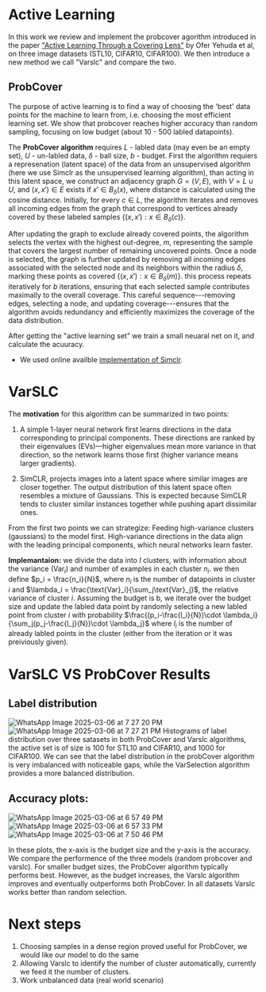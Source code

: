 # Active Learning

In this work we review and implement the probcover agorithm introduced in the paper  ["Active Learning Through a Covering Lens"](https://https://arxiv.org/pdf/2205.11320)  by Ofer Yehuda et al, on three image datasets (STL10, CIFAR10, CIFAR100). We then introduce a new method we call "Varslc" and compare the two.
## ProbCover
The purpose of active learning is to find a way of choosing the 'best' data points for the machine to learn from, i.e. choosing the most efficient learning set. We show that probcover reaches higher accuracy than random sampling, focusing on low budget (about 10 - 500 labled datapoints).

 The **ProbCover algorithm** requires $L$ - labled data (may even be an empty set), $U$ - un-labled data, $\delta$ - ball size, $b$ - budget. First the algorithm requiers a represenation (latent space) of the data from an unsupervised algorithm (here we use Simclr as the unsupervised learning algorithm), than acting in this latent space, we construct an adjacency graph $G = (V, E)$, with $V= L\cup U$, and  $(x, x') \in E$ exists if $x'\in B_\delta(x)$, where distance is calculated using the cosine distance. Initially, for every $c \in L$, the algorithm iterates and removes all incoming edges from the graph that correspond to vertices already covered by these labeled samples $\{(x,x'):x\in B_\delta(c)\}$.

After updating the graph to exclude already covered points, the algorithm selects the vertex with the highest out-degree, $m$, representing the sample that covers the largest number of remaining uncovered points. Once a node is selected, the graph is further updated by removing all incoming edges associated with the selected node and its neighbors within the radius $\delta$, marking these points as covered $\{(x,x'):x\in B_\delta(m)\}$.
this process repeats iteratively for $b$ iterations, ensuring that each selected sample contributes maximally to the overall coverage. This careful sequence---removing edges, selecting a node, and updating coverage---ensures that the algorithm avoids redundancy and efficiently maximizes the coverage of the data distribution.

After getting the "active learning set" we train a small neuaral net on it, and calculate the acuuracy.


* We used online availble [implementation of Simclr](https://colab.research.google.com/github/phlippe/uvadlc_notebooks/blob/master/docs/tutorial_notebooks/tutorial17/SimCLR.ipynb#scrollTo=-mT1josKM6NC).


# VarSLC

The **motivation** for this algorithm can be summarized in two points: 

1. A simple 1-layer neural network first learns directions in the data corresponding to principal components.  These directions are ranked by their eigenvalues (EVs)—higher eigenvalues mean more variance in that direction, so the network learns those first (higher variance means larger gradients).

2. SimCLR, projects images into a latent space where similar images are closer together. The output distribution of this latent space often resembles a mixture of Gaussians. This is expected because SimCLR tends to cluster similar instances together while pushing apart dissimilar ones.

From the first two points we can strategize: Feeding high-variance clusters (gaussians) to the model first.  High-variance directions in the data align with the leading principal components, which neural networks learn faster. 

**Implemantaion:**
we divide the data into $I$ clusters, with information about the variance ($\text{Var}_i$) and number of examples in each cluster $n_i$. we then define $p_i = \frac{n_i}{N}$, where $n_i$ is the number of datapoints in cluster $i$ and $\lambda_i = \frac{\text{Var}_i}{\sum_j\text{Var}_j}$, the relative variance of cluster $i$. Assuming the budget is b, we iterate over the budget size and update the labled data point by randomly selecting a new labled point from cluster $i$ with probability $\frac{(p_i-\frac{l_i}{N})\cdot \lambda_i}{\sum_j(p_j-\frac{l_j}{N})\cdot \lambda_j}$ where $l_i$ is the number of already labled points in the cluster (either from the iteration or it was preiviously given).


# VarSLC  VS ProbCover Results

## Label distribution

![WhatsApp Image 2025-03-06 at 7 27 20 PM](https://github.com/user-attachments/assets/7fa141b1-4917-487b-8454-c1bddce12078)
![WhatsApp Image 2025-03-06 at 7 27 21 PM](https://github.com/user-attachments/assets/e26f79b9-7b14-4fd5-b9a4-1b8239ae735d)
Histograms of label distribution over three satasets in both ProbCover and Varslc algorithms, the active set is of size is 100 for STL10 and CIFAR10, and 1000 for CIFAR100. We can see that the label distribution in the probCover algorithm is very imbalanced with noticeable gaps, while the VarSelection algorithm provides a more balanced distribution.


## Accuracy plots:
![WhatsApp Image 2025-03-06 at 6 57 49 PM](https://github.com/user-attachments/assets/96971d09-85fb-49d7-9800-b8e333dc7692)
![WhatsApp Image 2025-03-06 at 6 57 33 PM](https://github.com/user-attachments/assets/8d680871-762f-44f6-89b8-9371743226b9)
![WhatsApp Image 2025-03-06 at 7 50 46 PM](https://github.com/user-attachments/assets/02aa4f80-2dcc-4174-aa4f-a08ea1c57d30)

In these plots, the x-axis is the budget size and the y-axis is the accuracy. We compare the performence of the three models (random probcover and varslc). For smaller budget sizes, the ProbCover algorithm typically performs best. However, as the budget increases, the Varslc algorithm improves and eventually outperforms both ProbCover. In all datasets Varslc works better than random selection.


# Next steps
1. Choosing samples in a dense region proved useful for ProbCover, we would like our model to do the same
2. Allowing Varslc to identify the number of cluster automatically, currently we feed it the number of clusters.
3. Work unbalanced data (real world scenario)

